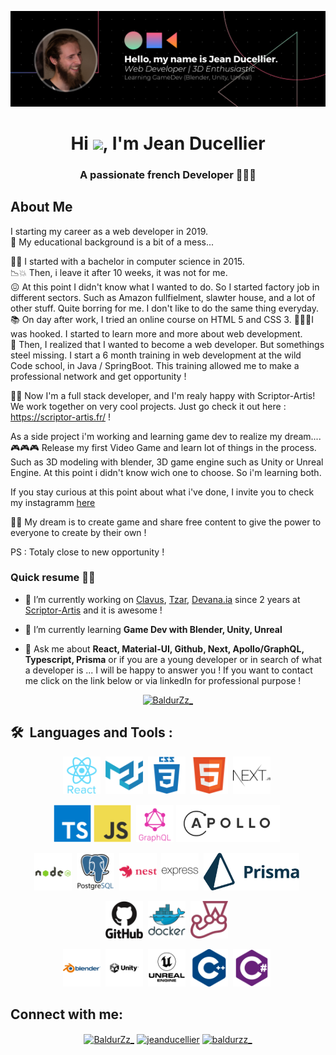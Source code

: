 ![Banner](img/banner.png)

<h1 align="center">Hi <img src="https://media.giphy.com/media/hvRJCLFzcasrR4ia7z/giphy.gif" width="40">, I'm Jean Ducellier</h1>
<h3 align="center">A passionate french Developer 🐓🥖🍷 </h3>

<!-- <p align="center"> <a href="https://twitter.com/BaldurZz_" target="blank"><img src="https://img.shields.io/twitter/follow/BaldurZz_?logo=twitter&style=for-the-badge" alt="BaldurZz_" /></a> </p> -->

## About Me
I starting my career as a web developer in 2019.   
🎒 My educational background is a bit of a mess... 

 👨‍🎓 I started with a bachelor in computer science in 2015.  
 📉💥 Then, i leave it after 10 weeks, it was not for me.   
 😖 At this point I didn't know what I wanted to do. So I started factory job in different sectors. Such as Amazon fullfielment, slawter house, and a lot of other stuff. Quite borring for me. I don't like to do the same thing everyday.  
 📚 On day after work, I tried an online course on HTML 5 and CSS 3. 
🎉🎉🎉I was hooked. I started to learn more and more about web development.   
 🚀 Then, I realized that I wanted to become a web developer. But somethings steel missing. I start a 6 month training in web development at the wild Code school, in Java / SpringBoot. This training allowed me to make a professional network and get opportunity !   

🔱🔱 Now I'm a full stack developer, and I'm realy happy with Scriptor-Artis! We work together on very cool projects. Just go check it out here : https://scriptor-artis.fr/ ! 
  
As a side project i'm working and learning game dev to realize my dream.... 🎮🎮🎮 
Release my first Video Game and learn lot of things in the process. Such as 3D modeling with blender, 3D game engine such as Unity or Unreal Engine. At this point i didn't know wich one to choose. So i'm learning both.

If you stay curious at this point about what i've done, I invite you to check my instagramm [here](https://www.instagram.com/baldurzz_/?hl=fr)

🦄🌈 My dream is to create game and share free content to give the power to everyone to create by their own ! 

PS : Totaly close to new opportunity !



### Quick resume 👨‍💻
- 🔭 I’m currently working on [Clavus](https://clavus.io/), [Tzar](https://www.tzar.fr/), [Devana.ia](https://www.devana.ai/) since 2 years at [Scriptor-Artis](https://www.scriptor-artis.com/) and it is awesome !

- 🌱 I’m currently learning **Game Dev with Blender, Unity, Unreal**

- 💬 Ask me about **React, Material-UI, Github, Next, Apollo/GraphQL, Typescript, Prisma** or if you are a young developer or in search of what a developer is ... I will be happy to answer you ! If you want to contact me click on the link below  or via linkedIn for professional purpose ! 
<p align="center"> <a href="https://twitter.com/BaldurZz_" target="blank"><img src="https://img.shields.io/twitter/follow/BaldurZz_?logo=twitter&style=for-the-badge" alt="BaldurZz_" /></a> </p>

 ## 🛠 &nbsp;Languages and Tools :

<p align="center">
<img src="https://github.com/devicons/devicon/blob/master/icons/react/react-original-wordmark.svg" title="React" alt="React"  height="60"/>&nbsp;
<img src="https://github.com/devicons/devicon/blob/master/icons/materialui/materialui-original.svg" title="Material UI" alt="Material UI"  height="60"/>&nbsp;
<img src="https://github.com/devicons/devicon/blob/master/icons/css3/css3-plain-wordmark.svg"  title="CSS3" alt="CSS"  height="60"/>&nbsp;
<img src="https://github.com/devicons/devicon/blob/master/icons/html5/html5-original.svg" title="HTML5" alt="HTML"  height="60"/>&nbsp;
<img src="https://github.com/devicons/devicon/blob/master/icons/nextjs/nextjs-original-wordmark.svg" title="NextJS" alt="NextJS"  height="60">&nbsp;
</p>

 <p align="center">
<img src="https://github.com/devicons/devicon/blob/master/icons/typescript/typescript-original.svg" title="TypeScript" alt="Typescript"  height="60">
<img src="https://github.com/devicons/devicon/blob/master/icons/javascript/javascript-original.svg" title="JavaScript" alt="JavaScript"  height="60"/>&nbsp;
<img src="https://github.com/devicons/devicon/blob/master/icons/graphql/graphql-plain-wordmark.svg" title="GraphQL" alt="GraphQL"  height="60">
<img src="/img/logo/apollologo.svg" title="Apollo" alt="Apollo"  height="60"/>&nbsp;

</p>
<p align="center">
<img src="https://github.com/devicons/devicon/blob/master/icons/nodejs/nodejs-original-wordmark.svg" title="NodeJS" alt="NodeJS"  height="60"/>&nbsp;
<img src="https://github.com/devicons/devicon/blob/master/icons/postgresql/postgresql-original-wordmark.svg" title="PostgreSQL" alt="PostgreSQL"  height="60"/>&nbsp;
<img src="https://github.com/devicons/devicon/blob/master/icons/nestjs/nestjs-plain-wordmark.svg" title="NestJS" alt="NestJS"  height="60"/>&nbsp;
<img src="https://github.com/devicons/devicon/blob/master/icons/express/express-original-wordmark.svg" title="ExpressJS" alt="ExpressJS"  height="60"/>&nbsp;
<img src="/img/logo/prisma-2.svg" title="Prisma" alt="Prisma"  height="60"/>&nbsp;
 </p>

<p align="center"> 
<img src="https://github.com/devicons/devicon/blob/master/icons/github/github-original-wordmark.svg" title="GitHub" alt="GitHub" height="60"/>&nbsp;
<img src="https://github.com/devicons/devicon/blob/master/icons/docker/docker-original-wordmark.svg" title="Docker" alt="Docker" height="60"/>&nbsp;
<img src="https://github.com/devicons/devicon/blob/master/icons/jest/jest-plain.svg" title="Jest" alt="Jest" height="60"/>&nbsp;
</p>

<p align="center">
<img src="https://github.com/devicons/devicon/blob/master/icons/blender/blender-original-wordmark.svg" title="Blender" alt="Blender" height="60"/>&nbsp;
<img src="https://github.com/devicons/devicon/blob/master/icons/unity/unity-original-wordmark.svg" title="Unity" alt="Unity" height="60"/>&nbsp;
<img src="https://github.com/devicons/devicon/blob/master/icons/unrealengine/unrealengine-original-wordmark.svg" title="Unreal Engine" alt="Unreal Engine" height="60"/>&nbsp;
<img src="https://github.com/devicons/devicon/blob/master/icons/cplusplus/cplusplus-plain.svg" title="C++" alt="C++" height="60"/>&nbsp;
<img src="https://github.com/devicons/devicon/blob/master/icons/csharp/csharp-plain.svg" title="C#" alt="C#" height="60"/>&nbsp;
</p>

## Connect with me:
<p align="center">
<a href="https://twitter.com/BaldurZz_" target="blank"><img align="center" src="https://raw.githubusercontent.com/codemaker2015/github-profile-readme-generator/master/src/images/icons/Social/twitter.svg" alt="BaldurZz_" height="30" width="40" /></a>
<a href="https://linkedin.com/in/jeanducellier" target="blank"><img align="center" src="https://raw.githubusercontent.com/codemaker2015/github-profile-readme-generator/master/src/images/icons/Social/linked-in-alt.svg" alt="jeanducellier" height="30" width="40" /></a>
<a href="https://www.instagram.com/baldurzz_/?hl=fr" target="blank"><img align="center" src="https://raw.githubusercontent.com/codemaker2015/github-profile-readme-generator/master/src/images/icons/Social/instagram.svg" alt="baldurzz_" height="30" width="40" /></a>
</p>


